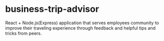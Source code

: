 # business-trip-advisor
React + Node.js(Express) application that serves employees community to improve their traveling experience
through feedback and helpful tips and tricks from peers.
